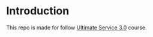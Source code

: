 # Introduction
This repo is made for follow [Ultimate Service 3.0](https://www.ardanlabs.com/training/ultimate-go/service/) course.